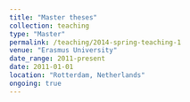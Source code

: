 ```yaml
---
title: "Master theses"
collection: teaching
type: "Master"
permalink: /teaching/2014-spring-teaching-1
venue: "Erasmus University"
date_range: 2011-present
date: 2011-01-01
location: "Rotterdam, Netherlands"
ongoing: true
---
```

